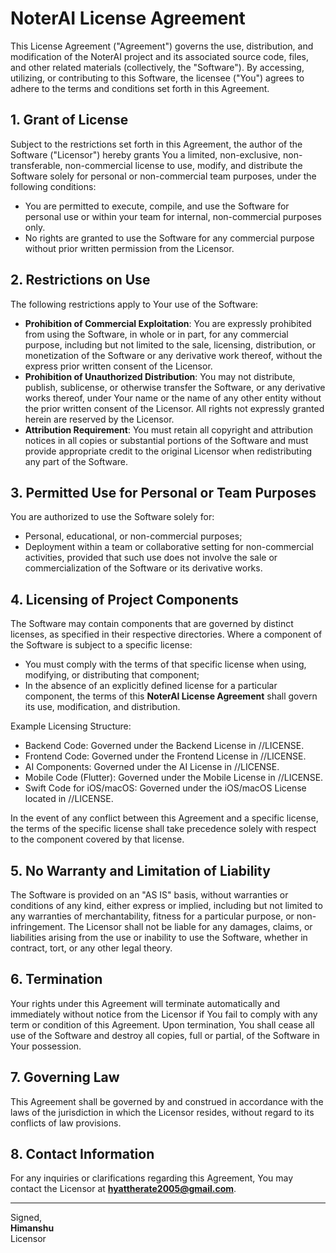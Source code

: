 # **NoterAI License Agreement**

This License Agreement ("Agreement") governs the use, distribution, and modification of the NoterAI project and its associated source code, files, and other related materials (collectively, the "Software"). By accessing, utilizing, or contributing to this Software, the licensee ("You") agrees to adhere to the terms and conditions set forth in this Agreement.

## **1. Grant of License**  
Subject to the restrictions set forth in this Agreement, the author of the Software ("Licensor") hereby grants You a limited, non-exclusive, non-transferable, non-commercial license to use, modify, and distribute the Software solely for personal or non-commercial team purposes, under the following conditions:
- You are permitted to execute, compile, and use the Software for personal use or within your team for internal, non-commercial purposes only.
- No rights are granted to use the Software for any commercial purpose without prior written permission from the Licensor.

## **2. Restrictions on Use**  
The following restrictions apply to Your use of the Software:
- **Prohibition of Commercial Exploitation**: You are expressly prohibited from using the Software, in whole or in part, for any commercial purpose, including but not limited to the sale, licensing, distribution, or monetization of the Software or any derivative work thereof, without the express prior written consent of the Licensor.
- **Prohibition of Unauthorized Distribution**: You may not distribute, publish, sublicense, or otherwise transfer the Software, or any derivative works thereof, under Your name or the name of any other entity without the prior written consent of the Licensor. All rights not expressly granted herein are reserved by the Licensor.
- **Attribution Requirement**: You must retain all copyright and attribution notices in all copies or substantial portions of the Software and must provide appropriate credit to the original Licensor when redistributing any part of the Software.

## **3. Permitted Use for Personal or Team Purposes**  
You are authorized to use the Software solely for:
- Personal, educational, or non-commercial purposes;
- Deployment within a team or collaborative setting for non-commercial activities, provided that such use does not involve the sale or commercialization of the Software or its derivative works.

## **4. Licensing of Project Components**  
The Software may contain components that are governed by distinct licenses, as specified in their respective directories. Where a component of the Software is subject to a specific license:
- You must comply with the terms of that specific license when using, modifying, or distributing that component;
- In the absence of an explicitly defined license for a particular component, the terms of this **NoterAI License Agreement** shall govern its use, modification, and distribution.

Example Licensing Structure:
- Backend Code: Governed under the Backend License in /<root>/LICENSE.
- Frontend Code: Governed under the Frontend License in /<root>/LICENSE.
- AI Components: Governed under the AI License in /<root>/LICENSE.
- Mobile Code (Flutter): Governed under the Mobile License in /<root>/LICENSE.
- Swift Code for iOS/macOS: Governed under the iOS/macOS License located in /<root>/LICENSE.

In the event of any conflict between this Agreement and a specific license, the terms of the specific license shall take precedence solely with respect to the component covered by that license.

## **5. No Warranty and Limitation of Liability**  
The Software is provided on an "AS IS" basis, without warranties or conditions of any kind, either express or implied, including but not limited to any warranties of merchantability, fitness for a particular purpose, or non-infringement. The Licensor shall not be liable for any damages, claims, or liabilities arising from the use or inability to use the Software, whether in contract, tort, or any other legal theory.

## **6. Termination**  
Your rights under this Agreement will terminate automatically and immediately without notice from the Licensor if You fail to comply with any term or condition of this Agreement. Upon termination, You shall cease all use of the Software and destroy all copies, full or partial, of the Software in Your possession.

## **7. Governing Law**  
This Agreement shall be governed by and construed in accordance with the laws of the jurisdiction in which the Licensor resides, without regard to its conflicts of law provisions.

## **8. Contact Information**  
For any inquiries or clarifications regarding this Agreement, You may contact the Licensor at **hyattherate2005@gmail.com**.

---

Signed,  
**Himanshu**  
Licensor
